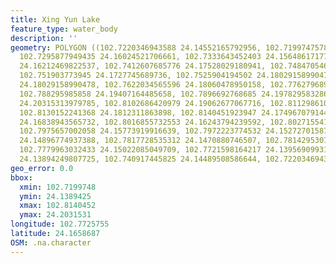 ```yaml
---
title: Xing Yun Lake
feature_type: water_body
description: ''
geometry: POLYGON ((102.7220346943588 24.14552165792956, 102.719974757834 24.15523313210219,
  102.7295877949435 24.16024521706661, 102.7333643452403 24.15648617177914, 102.7405741230724
  24.16212469822537, 102.7412607685776 24.17528029180941, 102.7484705464097 24.17528029180941,
  102.751903773945 24.1727745689736, 102.7525904194502 24.18029158990478, 102.7570536152523
  24.18029158990478, 102.7622034565596 24.18060478950158, 102.7762796894712 24.18342355128137,
  102.788295985858 24.19407164485658, 102.7896692768685 24.1978295832866, 102.7985956684727
  24.20315313979785, 102.8102686420979 24.19062677067716, 102.8112986103647 24.18279716515671,
  102.8130152241368 24.1812311863898, 102.8140451923947 24.17496707914447, 102.8140451923947
  24.16838943565732, 102.8016855732553 24.16243794239592, 102.8027155415132 24.15773919916639,
  102.7975657002058 24.15773919916639, 102.7972223774532 24.1527270158778, 102.7872660175911
  24.14896774937388, 102.7817728535312 24.1470880746507, 102.7814295307785 24.15053412385747,
  102.7779963032433 24.15022085049709, 102.7721598164217 24.13956909931743, 102.7405741230724
  24.13894249807725, 102.740917445825 24.14489508586644, 102.7220346943588 24.14552165792956))
geo_error: 0.0
bbox:
  xmin: 102.7199748
  ymin: 24.1389425
  xmax: 102.8140452
  ymax: 24.2031531
longitude: 102.7725755
latitude: 24.1658687
OSM: .na.character
---
```

